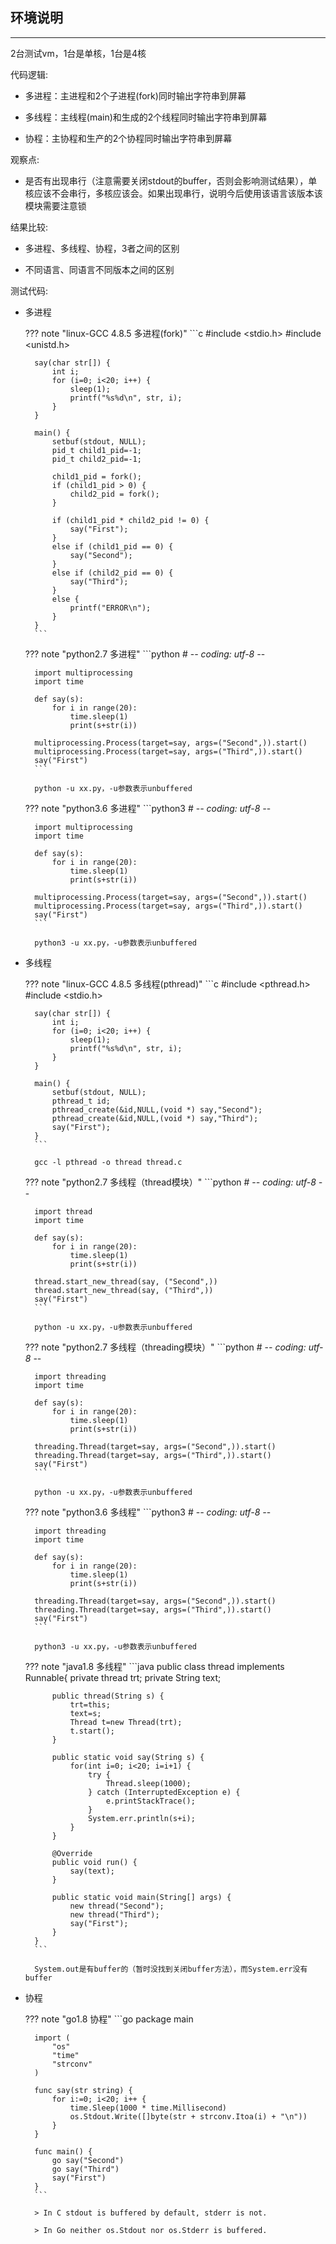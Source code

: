 ## **环境说明**

---

2台测试vm，1台是单核，1台是4核

代码逻辑:

- 多进程：主进程和2个子进程(fork)同时输出字符串到屏幕

- 多线程：主线程(main)和生成的2个线程同时输出字符串到屏幕

- 协程：主协程和生产的2个协程同时输出字符串到屏幕

观察点:

- 是否有出现串行（注意需要关闭stdout的buffer，否则会影响测试结果），单核应该不会串行，多核应该会。如果出现串行，说明今后使用该语言该版本该模块需要注意锁

结果比较:

- 多进程、多线程、协程，3者之间的区别

- 不同语言、同语言不同版本之间的区别

测试代码:

- 多进程

	??? note "linux-GCC 4.8.5 多进程(fork)"
		```c
		#include <stdio.h>
		#include <unistd.h>

		say(char str[]) {
		    int i;
		    for (i=0; i<20; i++) {
		        sleep(1);
		        printf("%s%d\n", str, i);
		    }
		}

		main() {
		    setbuf(stdout, NULL);
		    pid_t child1_pid=-1;
		    pid_t child2_pid=-1;

		    child1_pid = fork();
		    if (child1_pid > 0) {
		        child2_pid = fork();
		    }

		    if (child1_pid * child2_pid != 0) {
		        say("First");
		    }
		    else if (child1_pid == 0) {
		        say("Second");
		    }
		    else if (child2_pid == 0) {
		        say("Third");
		    }
		    else {
		        printf("ERROR\n");
		    }
		}
		```

	??? note "python2.7 多进程"
		```python
		# -*- coding: utf-8 -*-

		import multiprocessing
		import time

		def say(s):
		    for i in range(20):
		        time.sleep(1)
		        print(s+str(i))

		multiprocessing.Process(target=say, args=("Second",)).start()
		multiprocessing.Process(target=say, args=("Third",)).start()
		say("First")
		```

		python -u xx.py，-u参数表示unbuffered

	??? note "python3.6 多进程"
		```python3
		# -*- coding: utf-8 -*-

		import multiprocessing
		import time

		def say(s):
		    for i in range(20):
		        time.sleep(1)
		        print(s+str(i))

		multiprocessing.Process(target=say, args=("Second",)).start()
		multiprocessing.Process(target=say, args=("Third",)).start()
		say("First")
		```

		python3 -u xx.py，-u参数表示unbuffered

- 多线程

	??? note "linux-GCC 4.8.5 多线程(pthread)"
		```c
		#include <pthread.h>
		#include <stdio.h>

		say(char str[]) {
		    int i;
		    for (i=0; i<20; i++) {
		        sleep(1);
		        printf("%s%d\n", str, i);
		    }
		}

		main() {
		    setbuf(stdout, NULL);
		    pthread_t id;
		    pthread_create(&id,NULL,(void *) say,"Second");
		    pthread_create(&id,NULL,(void *) say,"Third");
		    say("First");
		}
		```

		gcc -l pthread -o thread thread.c

	??? note "python2.7 多线程（thread模块）"
		```python
		# -*- coding: utf-8 -*-

		import thread
		import time

		def say(s):
		    for i in range(20):
		        time.sleep(1)
		        print(s+str(i))

		thread.start_new_thread(say, ("Second",))
		thread.start_new_thread(say, ("Third",))
		say("First")
		```

		python -u xx.py，-u参数表示unbuffered

	??? note "python2.7 多线程（threading模块）"
		```python
		# -*- coding: utf-8 -*-

		import threading
		import time

		def say(s):
		    for i in range(20):
		        time.sleep(1)
		        print(s+str(i))

		threading.Thread(target=say, args=("Second",)).start()
		threading.Thread(target=say, args=("Third",)).start()
		say("First")
		```

		python -u xx.py，-u参数表示unbuffered

	??? note "python3.6 多线程"
		```python3
		# -*- coding: utf-8 -*-

		import threading
		import time

		def say(s):
		    for i in range(20):
		        time.sleep(1)
		        print(s+str(i))

		threading.Thread(target=say, args=("Second",)).start()
		threading.Thread(target=say, args=("Third",)).start()
		say("First")
		```

		python3 -u xx.py，-u参数表示unbuffered

	??? note "java1.8 多线程"
		```java
		public class thread implements Runnable{
		    private thread trt;
		    private String text;

		    public thread(String s) {
		        trt=this;
		        text=s;
		        Thread t=new Thread(trt);
		        t.start();
		    }

		    public static void say(String s) {
		        for(int i=0; i<20; i=i+1) {
		            try {
		                Thread.sleep(1000);
		            } catch (InterruptedException e) {
		                e.printStackTrace();
		            }
		            System.err.println(s+i);
		        }
		    }

		    @Override
		    public void run() {
		        say(text);
		    }

		    public static void main(String[] args) {
		        new thread("Second");
		        new thread("Third");
		        say("First");
		    }
		}
		```

		System.out是有buffer的（暂时没找到关闭buffer方法），而System.err没有buffer

- 协程

	??? note "go1.8 协程"
		```go
		package main

		import (
		    "os"
		    "time"
		    "strconv"
		)

		func say(str string) {
		    for i:=0; i<20; i++ {
		        time.Sleep(1000 * time.Millisecond)
		        os.Stdout.Write([]byte(str + strconv.Itoa(i) + "\n"))
		    }
		}

		func main() {
		    go say("Second")
		    go say("Third")
		    say("First")
		}
		```

		> In C stdout is buffered by default, stderr is not.

		> In Go neither os.Stdout nor os.Stderr is buffered.
